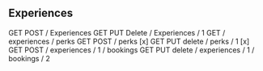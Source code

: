 ## Experiences

GET POST / Experiences
GET PUT Delete / Experiences / 1
GET / experiences / perks
GET POST / perks [x]
GET PUT delete / perks / 1 [x]
GET POST / experiences / 1 / bookings
GET PUT delete / experiences / 1 / bookings / 2